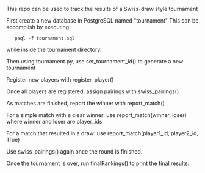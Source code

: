 This repo can be used to track the results of a Swiss-draw style tournament

First create a new database in PostgreSQL named "tournament"
This can be accomplish by executing:

       psql -f tournament.sql

while inside the tournament directory.

Then using tournament.py, use set_tournament_id() to generate a new tournament

Register new players with register_player()

Once all players are registered, assign pairings with swiss_pairings()

As matches are finished, report the winner with report_match()

For a simple match with a clear winner:
       use report_match(winner, loser) where winner and loser are player_ids

For a match that resulted in a draw:
       use report_match(player1_id, player2_id, True)

Use swiss_pairings() again once the round is finished.

Once the tournament is over, run finalRankings() to print the final results.